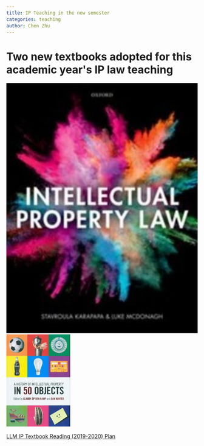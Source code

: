 ```yaml
---
title: IP Teaching in the new semester
categories: teaching
author: Chen Zhu
---
```




# Two new textbooks adopted for this academic year's IP law teaching 

<img src="https://raw.githubusercontent.com/icaruszhu/learning/master/image/blog-image/IP-teaching-book-cover/karapapa-IP%20-aw.jpeg" alt="IP-textbook" style="zoom: 200%;" />
<img src="https://raw.githubusercontent.com/icaruszhu/learning/master/image/blog-image/IP-teaching-book-cover/50-IP-objects.jpg" style="zoom:67%;" />

[LLM IP Textbook Reading (2019-2020) Plan]({{site.url}}/_download/IP-textbook-objects-2020.pdf)
